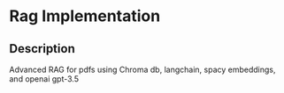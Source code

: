 # Rag Implementation

## Description

Advanced RAG for pdfs using Chroma db, langchain, spacy embeddings, and openai gpt-3.5
